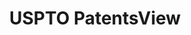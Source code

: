 ---
layout: default
bigquery: https://console.cloud.google.com/bigquery?p=patents-public-data&d=patentsview&page=dataset
citation: Attribution should be given to PatentsView for use, distribution, or derivative
  works.
code: https://github.com/CSSIP-AIR/PatentsView-Code-Snippets/
contributors: USPTO
cost: None
description: 'PatentsView includes US patent data including raw data (summaries, applications,
  pregrant applications), disambugations of inventors and assignees, and inventor
  gender estimates.  Also foreign priority data, # of figures and sheets, and government
  interest statements.'
documentation: https://patentsview.org/query/builder-faqs
last_edit: 04/10/2022, 18:49:49
location: https://patentsview.org/
maintained_by: USPTO
record_creation_timestamp: 12/2/2020 17:20:46
schema_fields:
- length
- subsection_id
- applicant_type
- disamb_assignee_id_20191231
- level_two
- fname
- category
- ipc_version_indicator
- filename
- patent_id
- rule_47
- date
- field_title
- subcategory_id
- _371_date
- disamb_inventor_id_20171226
- text
- term_extension
- section_id
- title
- disamb_inventor_id_20200331
- rawlocation_id
- abstract
- mainclass_id
- main_group
- male_flag
- city
- _102_date
- level_three
- inventor_id
- role
- f102_date
- disamb_inventor_id_20201229
- state_fips
- disamb_inventor_id_20191231
- dependent
- application_id
- disamb_assignee_id_20200331
- subclass
- organization
- num_figures
- level_one
- sequence
- classification_status
- disamb_inventor_id_20180528
- uuid
- group
- publication_number
- contract_award_number
- disamb_assignee_id_20190820
- sector_title
- county_fips
- gi_statement
- latin_name
- disamb_inventor_id_20170307
- classification_data_source
- term_disclaimer
- disamb_assignee_id_20200929
- citation_id
- disamb_inventor_id_20170808
- location_id
- doc_type
- name_last
- variety
- action_date
- designation
- rawassignee_id
- section
- field_id
- rel_id
- latitude
- category_id
- id
- status
- country
- term_grant
- f371_date
- rawinventor_id
- classification_level
- disamb_inventor_id_20190820
- exemplary
- disamb_assignee_id_20190312
- ipc_class
- relkind
- latlong
- num_sheets
- state
- disamb_inventor_id_20191008
- attribution_status
- disamb_assignee_id_20181127
- disamb_assignee_id_20200630
- number
- name_first
- lawyer_id
- disamb_inventor_id_20200630
- num
- subgroup
- lapse_of_patent
- county
- symbol_position
- type
- assignee_id
- disamb_inventor_id_20171003
- subclass_id
- reldocno
- country_transformed
- num_claims
- kind
- group_id
- name
- disamb_inventor_id_20200929
- classification_value
- disclaimer_date
- doctype
- deceased
- subgroup_id
- disamb_assignee_id_20191008
- organization_id
- male
- longitude
- lname
- disamb_inventor_id_20181127
- withdrawn
- series_code
- disamb_inventor_id_20190312
shortname: patentsview
tags:
- disambiguation
- United States
- gender
terms_of_use: Creative Commons Attribution 4.0 International License.
timeframe: 1963-1999
title: USPTO PatentsView
uuid: cf1780b1-e265-4e49-8d1d-83b9cfe0fd9a
---